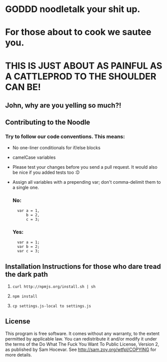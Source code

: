 # GODDD noodletalk your shit up.
# For those about to cook we sautee you.
# THIS IS JUST ABOUT AS PAINFUL AS A CATTLEPROD TO THE SHOULDER CAN BE!

## John, why are you yelling so much?!

## Contributing to the Noodle

### Try to follow our code conventions. This means:

* No one-liner conditionals for if/else blocks

* camelCase variables

* Please test your changes before you send a pull request. It would also be nice if you added tests too :D

* Assign all variables with a prepending var; don't comma-delimit them to a single one.
    ### No:
        var a = 1,
            b = 2,
            c = 3;

    ### Yes:
        var a = 1;
        var b = 2;
        var c = 3;

## Installation Instructions for those who dare tread the dark path

1. `curl http://npmjs.org/install.sh | sh`

2. `npm install`

3. `cp settings.js-local to settings.js`

## License

This program is free software. It comes without any warranty, to the extent permitted by applicable law. You can redistribute it and/or modify it under the terms of the Do What The Fuck You Want To Public License, Version 2, as published by Sam Hocevar. See http://sam.zoy.org/wtfpl/COPYING for more details.
